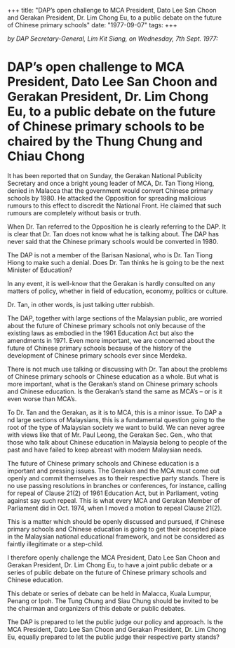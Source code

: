 +++ 
title: "DAP’s open challenge to MCA President, Dato Lee San Choon and Gerakan President, Dr. Lim Chong Eu, to a public debate on the future of Chinese primary schools"
date: "1977-09-07"
tags:
+++

_by DAP Secretary-General, Lim Kit Siang, on Wednesday, 7th Sept. 1977:_

# DAP’s open challenge to MCA President, Dato Lee San Choon and Gerakan President, Dr. Lim Chong Eu, to a public debate on the future of Chinese primary schools to be chaired by the Thung Chung and Chiau Chong

It has been reported that on Sunday, the Gerakan National Publicity Secretary and once a bright young leader of MCA, Dr. Tan Tiong Hiong, denied in Malacca that the government would convert Chinese primary schools by 1980. He attacked the Opposition for spreading malicious rumours to this effect to discredit the National Front. He claimed that such rumours are completely without basis or truth.

When Dr. Tan referred to the Opposition he is clearly referring to the DAP. It is clear that Dr. Tan does not know what he is talking about. The DAP has never said that the Chinese primary schools would be converted in 1980.</u>

The DAP is not a member of the Barisan Nasional, who is Dr. Tan Tiong Hiong to make such a denial. Does Dr. Tan thinks he is going to be the next Minister of Education?

In any event, it is well-know that the Gerakan is hardly consulted on any matters of policy, whether in field of education, economy, politics or culture.

Dr. Tan, in other words, is just talking utter rubbish.

The DAP, together with large sections of the Malaysian public, are worried about the future of Chinese primary schools not only because of the existing laws as embodied in the 1961 Education Act but also the amendments in 1971. Even more important, we are concerned about the future of Chinese primary schools because of the history of the development of Chinese primary schools ever since Merdeka.

There is not much use talking or discussing with Dr. Tan about the problems of Chinese primary schools or Chinese education as a whole. But what is more important, what is the Gerakan’s stand on Chinese primary schools and Chinese education. Is the Gerakan’s stand the same as MCA’s – or is it even worse than MCA’s.

To Dr. Tan and the Gerakan, as it is to MCA, this is a minor issue. To DAP a nd large sections of Malaysians, this is a fundamental question going to the root of the type of Malaysian society we want to build. We can never agree with views like that of Mr. Paul Leong, the Gerakan Sec. Gen., who that those who talk about Chinese education in Malaysia belong to people of the past and have failed to keep abreast with modern Malaysian needs.

The future of Chinese primary schools and Chinese education is a important and pressing issues. The Gerakan and the MCA must come out openly and commit themselves as to their respective party stands. There is no use passing resolutions in branches or conferences, for instance, calling for repeal of Clause 21(2) of 1961 Education Act, but in Parliament, voting against say such repeal. This is what every MCA and Gerakan Member of Parliament did in Oct. 1974, when I moved a motion to repeal Clause 21(2).

This is a matter which should be openly discussed and pursued, if Chinese primary schools and Chinese education is going to get their accepted place in the Malaysian national educational framework, and not be considered as faintly illegitimate or a step-child.

I therefore openly challenge the MCA President, Dato Lee San Choon and Gerakan President, Dr. Lim Chong Eu, to have a joint public debate or a series of public debate on the future of Chinese primary schools and Chinese education.

This debate or series of debate can be held in Malacca, Kuala Lumpur, Penang or Ipoh. The Tung Chung and Siau Chung should be invited to be the chairman and organizers of this debate or public debates.

The DAP is prepared to let the public judge our policy and approach. Is the MCA President, Dato Lee San Choon and Gerakan President, Dr. Lim Chong Eu, equally prepared to let the public judge their respective party stands?
 
